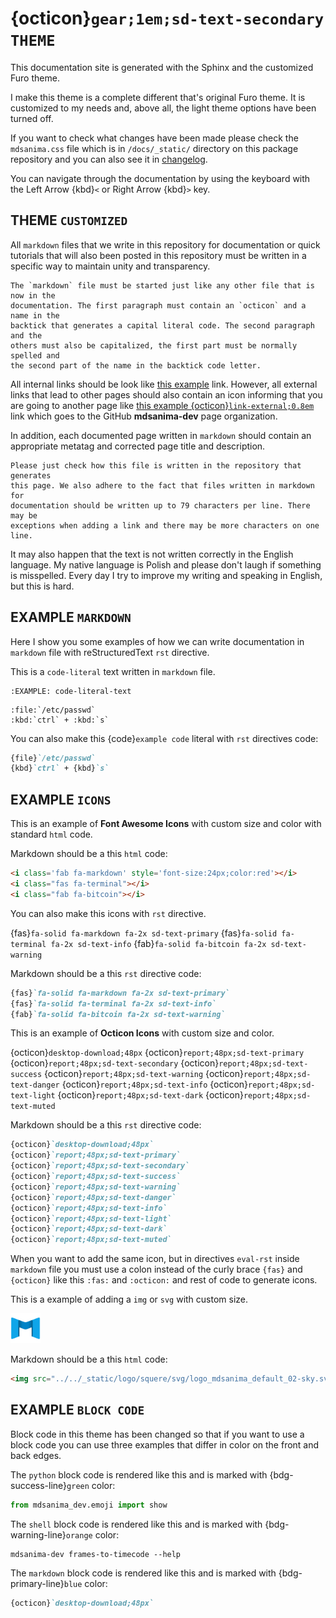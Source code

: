 # {octicon}`gear;1em;sd-text-secondary` `THEME`

This documentation site is generated with the Sphinx and the customized Furo
theme.

I make this theme is a complete different that's original Furo theme. It is
customized to my needs and, above all, the light theme options have been turned
off.

If you want to check what changes have been made please check the
`mdsanima.css` file which is in `/docs/_static/` directory on this package
repository and you can also see it in [changelog](../development/changelog/).

You can navigate through the documentation by using the keyboard with the
Left Arrow {kbd}`<` or Right Arrow {kbd}`>` key.

## THEME `CUSTOMIZED`

All `markdown` files that we write in this repository for documentation or
quick tutorials that will also been posted in this repository must be written
in a specific way to maintain unity and transparency.

```{attention}
The `markdown` file must be started just like any other file that is now in the
documentation. The first paragraph must contain an `octicon` and a name in the
backtick that generates a capital literal code. The second paragraph and the
others must also be capitalized, the first part must be normally spelled and
the second part of the name in the backtick code letter.
```

All internal links should be look like [this example](#theme-customized) link.
However, all external links that lead to other pages should also contain an
icon informing that you are going to another page like
[this example {octicon}`link-external;0.8em`](https://github.com/mdsanima-dev/)
link which goes to the GitHub **mdsanima-dev** page organization.

In addition, each documented page written in `markdown` should contain an
appropriate metatag and corrected page title and description.

```{important}
Please just check how this file is written in the repository that generates
this page. We also adhere to the fact that files written in markdown for
documentation should be written up to 79 characters per line. There may be
exceptions when adding a link and there may be more characters on one line.
```

It may also happen that the text is not written correctly in the English
language. My native language is Polish and please don't laugh if something is
misspelled. Every day I try to improve my writing and speaking in English, but
this is hard.

## EXAMPLE `MARKDOWN`

Here I show you some examples of how we can write documentation in `markdown`
file with reStructuredText `rst` directive.

This is a `code-literal` text written in `markdown` file.

```{eval-rst}
:EXAMPLE: code-literal-text
```

```{eval-rst}
:file:`/etc/passwd`
:kbd:`ctrl` + :kbd:`s`
```

You can also make this {code}`example code` literal with `rst` directives code:

```markdown
{file}`/etc/passwd`
{kbd}`ctrl` + {kbd}`s`
```

## EXAMPLE `ICONS`

This is an example of **Font Awesome Icons** with custom size and color with
standard `html` code.

<i class='fab fa-markdown' style='font-size:24px;color:red'></i>
<i class="fas fa-terminal"></i>
<i class="fab fa-bitcoin"></i>

Markdown should be a this `html` code:

```markdown
<i class='fab fa-markdown' style='font-size:24px;color:red'></i>
<i class="fas fa-terminal"></i>
<i class="fab fa-bitcoin"></i>
```

You can also make this icons with `rst` directive.

{fas}`fa-solid fa-markdown fa-2x sd-text-primary`
{fas}`fa-solid fa-terminal fa-2x sd-text-info`
{fab}`fa-solid fa-bitcoin fa-2x sd-text-warning`

Markdown should be a this `rst` directive code:

```markdown
{fas}`fa-solid fa-markdown fa-2x sd-text-primary`
{fas}`fa-solid fa-terminal fa-2x sd-text-info`
{fab}`fa-solid fa-bitcoin fa-2x sd-text-warning`
```

This is an example of **Octicon Icons** with custom size and color.

{octicon}`desktop-download;48px`
{octicon}`report;48px;sd-text-primary`
{octicon}`report;48px;sd-text-secondary`
{octicon}`report;48px;sd-text-success`
{octicon}`report;48px;sd-text-warning`
{octicon}`report;48px;sd-text-danger`
{octicon}`report;48px;sd-text-info`
{octicon}`report;48px;sd-text-light`
{octicon}`report;48px;sd-text-dark`
{octicon}`report;48px;sd-text-muted`

Markdown should be a this `rst` directive code:

```markdown
{octicon}`desktop-download;48px`
{octicon}`report;48px;sd-text-primary`
{octicon}`report;48px;sd-text-secondary`
{octicon}`report;48px;sd-text-success`
{octicon}`report;48px;sd-text-warning`
{octicon}`report;48px;sd-text-danger`
{octicon}`report;48px;sd-text-info`
{octicon}`report;48px;sd-text-light`
{octicon}`report;48px;sd-text-dark`
{octicon}`report;48px;sd-text-muted`
```

When you want to add the same icon, but in directives `eval-rst` inside
`markdown` file you must use a colon instead of the curly brace `{fas}` and
`{octicon}` like this `:fas:` and `:octicon:` and rest of code to generate
icons.

This is a example of adding a `img` or `svg` with custom size.

<img src="../../_static/logo/squere/svg/logo_mdsanima_default_02-sky.svg" width="48" height="48">

Markdown should be a this `html` code:

```markdown
<img src="../../_static/logo/squere/svg/logo_mdsanima_default_02-sky.svg" width="48" height="48">
```

## EXAMPLE `BLOCK CODE`

Block code in this theme has been changed so that if you want to use a block
code you can use three examples that differ in color on the front and back
edges.

The `python` block code is rendered like this and is marked with
{bdg-success-line}`green` color:

```python
from mdsanima_dev.emoji import show
```

The `shell` block code is rendered like this and is marked with
{bdg-warning-line}`orange` color:

```shell
mdsanima-dev frames-to-timecode --help
```

The `markdown` block code is rendered like this and is marked with
{bdg-primary-line}`blue` color:

```markdown
{octicon}`desktop-download;48px`
```
